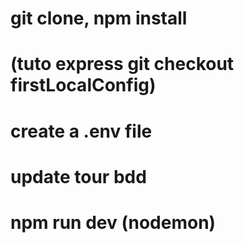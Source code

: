 
# git clone, npm install
# (tuto express git checkout firstLocalConfig)

# create a .env file
# update tour bdd

# npm run dev (nodemon)